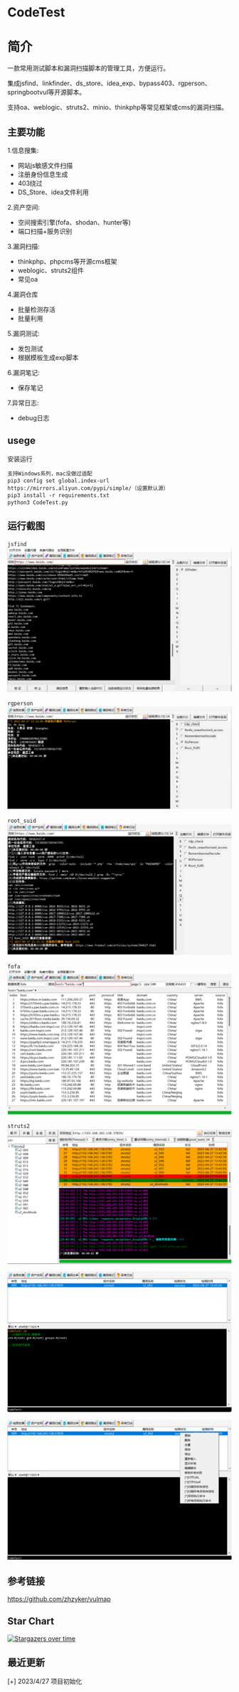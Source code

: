 # CodeTest

# 简介
一款常用测试脚本和漏洞扫描脚本的管理工具，方便运行。

集成jsfind、linkfinder、ds_store、idea_exp、bypass403、rgperson、springbootvul等开源脚本。

支持oa、weblogic、struts2、minio、thinkphp等常见框架或cms的漏洞扫描。

## 主要功能
1.信息搜集:
* 网站js敏感文件扫描
* 注册身份信息生成
* 403绕过
* DS_Store、idea文件利用

2.资产空间:
* 空间搜索引擎(fofa、shodan、hunter等)
* 端口扫描+服务识别

3.漏洞扫描:  
* thinkphp、phpcms等开源cms框架
* weblogic、struts2组件
* 常见oa  

4.漏洞仓库
* 批量检测存活
* 批量利用

5.漏洞测试:
* 发包测试
* 根据模板生成exp脚本

6.漏洞笔记:
* 保存笔记

7.异常日志:
* debug日志

## usege
安装运行
``` 
支持Windows系列，mac没做过适配
pip3 config set global.index-url https://mirrors.aliyun.com/pypi/simple/（设置默认源）
pip3 install -r requirements.txt
python3 CodeTest.py
```

## 运行截图

`jsfind`
![](image/1.png)

`rgperson`
![](image/2.png)

`root_suid`
![](image/3.png)

`fofa`
![](image/4.png)

`struts2`
![](image/5.png)

![](image/6.png)

![](image/7.png)

## 参考链接
https://github.com/zhzyker/vulmap


## Star Chart
[![Stargazers over time](https://starchart.cc/codeyso/CodeTest.svg)](https://starchart.cc/codeyso/CodeTest)

## 最近更新
[+] 2023/4/27 项目初始化